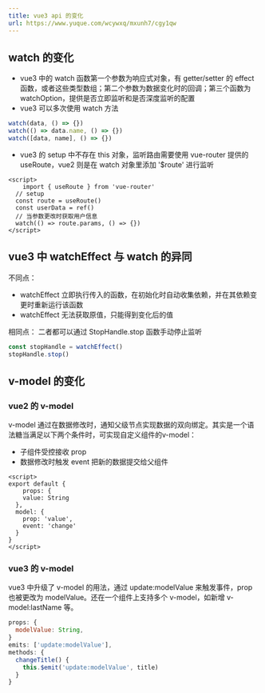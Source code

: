 ```yaml
---
title: vue3 api 的变化
url: https://www.yuque.com/wcywxq/mxunh7/cgy1qw
---
```


<a name="ANZGw"></a>

## watch 的变化

- vue3 中的 watch 函数第一个参数为响应式对象，有 getter/setter 的 effect 函数，或者这些类型数组；第二个参数为数据变化时的回调；第三个函数为 watchOption，提供是否立即监听和是否深度监听的配置
- vue3 可以多次使用 watch 方法

```javascript
watch(data, () => {})
watch(() => data.name, () => {})
watch([data, name], () => {})
```

- vue3 的 setup 中不存在 this 对象，监听路由需要使用 vue-router 提供的 useRoute，vue2 则是在 watch 对象里添加 '$route' 进行监听

```vue
<script>
	import { useRoute } from 'vue-router'
  // setup
  const route = useRoute()
  const userData = ref()
  // 当参数更改时获取用户信息
  watch(() => route.params, () => {})
</script>
```

<a name="kTbgM"></a>

## vue3 中 watchEffect 与 watch 的异同

不同点：

- watchEffect 立即执行传入的函数，在初始化时自动收集依赖，并在其依赖变更时重新运行该函数
- watchEffect 无法获取原值，只能得到变化后的值

相同点：
二者都可以通过 StopHandle.stop 函数手动停止监听

```javascript
const stopHandle = watchEffect()
stopHandle.stop()
```

<a name="V0h8X"></a>

## v-model 的变化

<a name="cfxNZ"></a>

### vue2 的 v-model

v-model 通过在数据修改时，通知父级节点实现数据的双向绑定。其实是一个语法糖当满足以下两个条件时，可实现自定义组件的v-model：

- 子组件受控接收 prop
- 数据修改时触发 event 把新的数据提交给父组件

```vue
<script>
export default {
	props: {
  	value: String
  },
  model: {
    prop: 'value',
    event: 'change'
  }
}
</script>
```

<a name="tGMtG"></a>

### vue3 的 v-model

vue3 中升级了 v-model 的用法，通过 update:modelValue 来触发事件，prop 也被更改为 modelValue。还在一个组件上支持多个 v-model，如新增 v-model:lastName 等。

```javascript
props: {
  modelValue: String,
}
emits: ['update:modelValue'],
methods: {
  changeTitle() {
    this.$emit('update:modelValue', title)
  }
}
```
